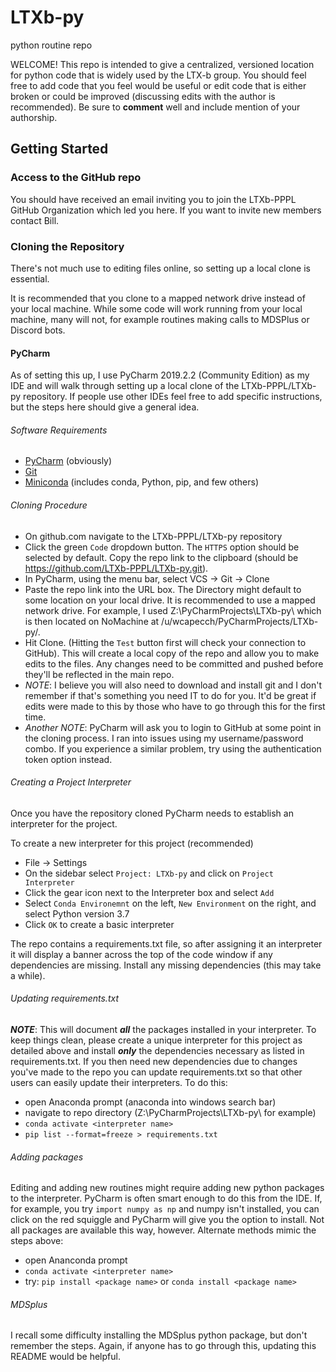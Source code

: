 # LTXb-py
python routine repo

WELCOME!
This repo is intended to give a centralized, versioned location for python code that is widely used by the LTX-b group.
You should feel free to add code that you feel would be useful or edit code that is either broken or could be improved (discussing edits with the author is recommended).
Be sure to **comment** well and include mention of your authorship.

## Getting Started

### Access to the GitHub repo
You should have received an email inviting you to join the LTXb-PPPL GitHub Organization which led you here. If you want to invite new members contact Bill.

### Cloning the Repository
There's not much use to editing files online, so setting up a local clone is essential.

It is recommended that you clone to a mapped network drive instead of your local machine. While some code will work running from your local machine, many will not, for example routines making calls to MDSPlus or Discord bots.

#### PyCharm
As of setting this up, I use PyCharm 2019.2.2 (Community Edition) as my IDE and will walk through setting up a local clone of the LTXb-PPPL/LTXb-py repository. If people use other IDEs feel free to add specific instructions, but the steps here should give a general idea.

###### Software Requirements
- [PyCharm](https://www.jetbrains.com/pycharm/download/) (obviously)
- [Git](https://git-scm.com/downloads)
- [Miniconda](https://docs.conda.io/en/latest/miniconda.html) (includes conda, Python, pip, and few others)

###### Cloning Procedure
- On github.com navigate to the LTXb-PPPL/LTXb-py repository
- Click the green `Code` dropdown button. The `HTTPS` option should be selected by default. Copy the repo link to the clipboard (should be https://github.com/LTXb-PPPL/LTXb-py.git).
- In PyCharm, using the menu bar, select VCS -> Git -> Clone
- Paste the repo link into the URL box. The Directory might default to some location on your local drive. It is recommended to use a mapped network drive. For example, I used Z:\PyCharmProjects\LTXb-py\ which is then located on NoMachine at /u/wcapecch/PyCharmProjects/LTXb-py/.
- Hit Clone. (Hitting the `Test` button first will check your connection to GitHub). This will create a local copy of the repo and allow you to make edits to the files. Any changes need to be committed and pushed before they'll be reflected in the main repo.
- *NOTE*: I believe you will also need to download and install git and I don't remember if that's something you need IT to do for you. It'd be great if edits were made to this by those who have to go through this for the first time.
- *Another NOTE*: PyCharm will ask you to login to GitHub at some point in the cloning process. I ran into issues using my username/password combo. If you experience a similar problem, try using the authentication token option instead.

###### Creating a Project Interpreter
Once you have the repository cloned PyCharm needs to establish an interpreter for the project. 

To create a new interpreter for this project (recommended)
- File -> Settings
- On the sidebar select `Project: LTXb-py` and click on `Project Interpreter`
- Click the gear icon next to the Interpreter box and select `Add`
- Select `Conda Environemnt` on the left, `New Environment` on the right, and select Python version 3.7
- Click `OK` to create a basic interpreter

The repo contains a requirements.txt file, so after assigning it an interpreter it will display a banner across the top of the code window if any dependencies are missing. Install any missing dependencies (this may take a while).

###### Updating requirements.txt
***NOTE***: This will document ***all*** the packages installed in your interpreter. To keep things clean, please create a unique interpreter for this project as detailed above and install ***only*** the dependencies necessary as listed in requirements.txt. If you then need new dependencies due to changes you've made to the repo you can update requirements.txt so that other users can easily update their interpreters.
To do this:
- open Anaconda prompt (anaconda into windows search bar)
- navigate to repo directory (Z:\PyCharmProjects\LTXb-py\ for example)
- `conda activate <interpreter name>`
- `pip list --format=freeze > requirements.txt`

###### Adding packages
Editing and adding new routines might require adding new python packages to the interpreter. PyCharm is often smart enough to do this from the IDE. If, for example, you try `import numpy as np` and numpy isn't installed, you can click on the red squiggle and PyCharm will give you the option to install.
Not all packages are available this way, however. Alternate methods mimic the steps above:
- open Ananconda prompt
- `conda activate <interpreter name>`
- try: `pip install <package name>` or `conda install <package name>`

###### MDSplus
I recall some difficulty installing the MDSplus python package, but don't remember the steps. Again, if anyone has to go through this, updating this README would be helpful.
